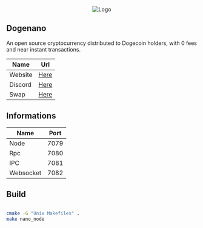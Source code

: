<p style="text-align:center;"><img src="https://pbs.twimg.com/profile_images/1521234639305809922/nAjlw7Pd_400x400.png" width"300px" height="auto" alt="Logo"></p>

 ## Dogenano
 An open source cryptocurrency distributed to Dogecoin holders, with 0 fees and near instant transactions.

 | Name      | Url       |
 | --------- | --------- |
 | Website   | [Here](https://dogenano.io) |
 | Discord   | [Here](https://discord.gg/B7eDT2NtcK) |
 | Swap      | [Here](https://nanswap.com) |


## Informations

| Name       | Port |
|------------|------|
| Node       | 7079 |
| Rpc        | 7080 |
| IPC        | 7081 |
| Websocket  | 7082 |

## Build
```bash

cmake -G "Unix Makefiles" .
make nano_node

```
